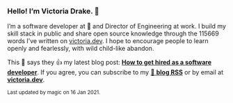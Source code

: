 ### Hello! I’m Victoria Drake. 👋

I’m a software developer at 💜 and Director of Engineering at work. I build my skill stack in public and share open source knowledge through the 115669 words I’ve written on [victoria.dev](https://victoria.dev). I hope to encourage people to learn openly and fearlessly, with wild child-like abandon.

This 🦊 says they 👍 my latest blog post: **[How to get hired as a software developer](https://victoria.dev/blog/how-to-get-hired-as-a-software-developer/)**. If you agree, you can subscribe to my [📡 **blog RSS**](https://victoria.dev/index.xml) or by email at [**victoria.dev**](https://victoria.dev).

<sub>Last updated by magic on 16 Jan 2021.</sub>
